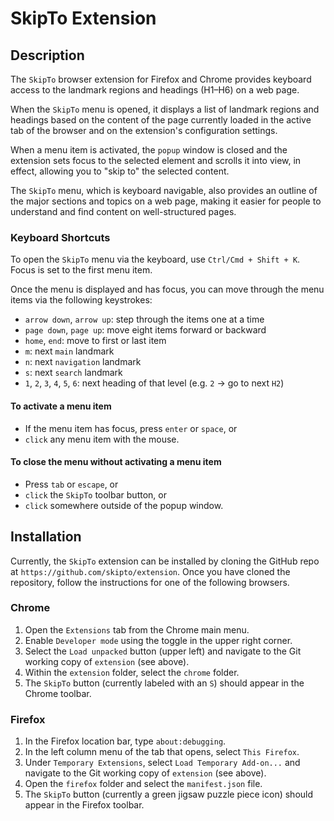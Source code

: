 # SkipTo Extension

## Description

The `SkipTo` browser extension for Firefox and Chrome provides keyboard
access to the landmark regions and headings (H1–H6) on a web page.

When the `SkipTo` menu is opened, it displays a list of landmark regions and
headings based on the content of the page currently loaded in the active tab
of the browser and on the extension's configuration settings.

When a menu item is activated, the `popup` window is closed and the extension
sets focus to the selected element and scrolls it into view, in effect,
allowing you to "skip to" the selected content.

The `SkipTo` menu, which is keyboard navigable, also provides an outline of
the major sections and topics on a web page, making it easier for people to
understand and find content on well-structured pages.

### Keyboard Shortcuts

To open the `SkipTo` menu via the keyboard, use `Ctrl/Cmd + Shift + K`. Focus
is set to the first menu item.

Once the menu is displayed and has focus, you can move through the menu items
via the following keystrokes:

* `arrow down`, `arrow up`: step through the items one at a time
* `page down`, `page up`: move eight items forward or backward
* `home`, `end`: move to first or last item
* `m`: next `main` landmark
* `n`: next `navigation` landmark
* `s`: next `search` landmark
* `1`, `2`, `3`, `4`, `5`, `6`: next heading of that level
  (e.g. `2` -> go to next `H2`)

#### To activate a menu item
* If the menu item has focus, press `enter` or `space`, or
* `click` any menu item with the mouse.

#### To close the menu without activating a menu item
* Press `tab` or `escape`, or
* `click` the `SkipTo` toolbar button, or
* `click` somewhere outside of the popup window.

## Installation

Currently, the `SkipTo` extension can be installed by cloning the GitHub repo
at `https://github.com/skipto/extension`. Once you have cloned the repository,
follow the instructions for one of the following browsers.

### Chrome

1. Open the `Extensions` tab from the Chrome main menu.
1. Enable `Developer mode` using the toggle in the upper right corner.
1. Select the `Load unpacked` button (upper left) and navigate to the Git
   working copy of `extension` (see above).
1. Within the `extension` folder, select the `chrome` folder.
1. The `SkipTo` button (currently labeled with an `S`) should appear in the
   Chrome toolbar.

### Firefox

1. In the Firefox location bar, type `about:debugging`.
1. In the left column menu of the tab that opens, select `This Firefox`.
1. Under `Temporary Extensions`, select `Load Temporary Add-on...` and
   navigate to the Git working copy of `extension` (see above).
1. Open the `firefox` folder and select the `manifest.json` file.
1. The `SkipTo` button (currently a green jigsaw puzzle piece icon) should
   appear in the Firefox toolbar.
